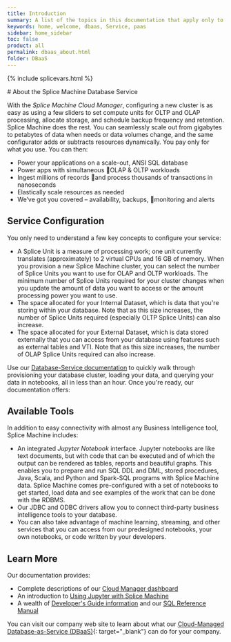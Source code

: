 ```yaml
---
title: Introduction
summary: A list of the topics in this documentation that apply only to our database-as-a-service; these topics do not apply to our on-premise product product.
keywords: home, welcome, dbaas, Service, paas
sidebar: home_sidebar
toc: false
product: all
permalink: dbaas_about.html
folder: DBaaS
---
```

{% include splicevars.html %} <section>
<div class="TopicContent" data-swiftype-index="true" markdown="1">
# About the Splice Machine Database Service

With the *Splice Machine Cloud Manager*, configuring a new cluster is as
easy as using a few sliders to set compute units for OLTP and OLAP
processing, allocate storage, and schedule backup frequency and
retention. Splice Machine does the rest. You can seamlessly scale out
from gigabytes to petabytes of data when needs or data volumes change,
and the same configurator adds or subtracts resources dynamically. You
pay only for what you use. You can then:

* Power your applications on a scale-out, ANSI SQL database
* Power apps with simultaneous OLAP & OLTP workloads
* Ingest millions of records and process thousands of transactions in
  nanoseconds
* Elastically scale resources as needed
* We’ve got you covered – availability, backups, monitoring and alerts

## Service Configuration

You only need to understand a few key concepts to configure your
service:

* A <span class="ConsoleLink">Splice Unit</span> is a measure of
  processing work; one unit currently translates (approximately) to 2
  virtual CPUs and 16 GB of memory. When you provision a new Splice
  Machine cluster, you can select the number of Splice Units you want to
  use for OLAP and OLTP workloads. The minimum number of Splice Units
  required for your cluster changes when you update the amount of data
  you want to access or the amount processing power you want to use.
* The space allocated for your <span class="ConsoleLink">Internal
  Dataset</span>, which is data that you're storing within your
  database. Note that as this size increases, the number of Splice Units
  required (especially OLTP Splice Units) can also increase.
* The space allocated for your <span class="ConsoleLink">External
  Dataset</span>, which is data stored externally that you can access
  from your database using features such as external tables and VTI.
  Note that as this size increases, the number of OLAP Splice Units
  required can also increase.

Use our [Database-Service documentation](dbaas_intro.html) to quickly
walk through provisioning your database cluster, loading your data, and
querying your data in notebooks, all in less than an hour. Once you're
ready, our documentation offers:

## Available Tools

In addition to easy connectivity with almost any Business Intelligence
tool, Splice Machine includes:

* An integrated *Jupyter Notebook* interface. Jupyter notebooks are
  like text documents, but with code that can be executed and of which
  the output can be rendered as tables, reports and beautiful graphs.
  This enables you to prepare and run SQL DDL and DML, stored
  procedures, Java, Scala, and Python and Spark-SQL programs with Splice
  Machine data. Splice Machine comes pre-configured with a set of
  notebooks to get started, load data and see examples of the work that
  can be done with the RDBMS.
* Our JDBC and ODBC drivers allow you to connect third-party business
  intelligence tools to your database.
* You can also take advantage of machine learning, streaming, and other
  services that you can access from our predesigned notebooks, your own
  notebooks, or code written by your developers.

## Learn More

Our documentation provides:

* Complete descriptions of our [Cloud Manager
  dashboard](dbaas_cm_intro.html)
* An introduction to [Using Jupyter with Splice
  Machine](dbaas_jup_intro.html)
* A wealth of [Developer's Guide information](developers_intro.html) and
  our [SQL Reference Manual](sqlref_intro.html)

You can visit our company web site to learn about what our
[Cloud-Managed Database-as-Service
(DBaaS)]({{splvar_location_DBaaSStartLink}}){: target="_blank"} can do
for your company.

</div>
</section>
